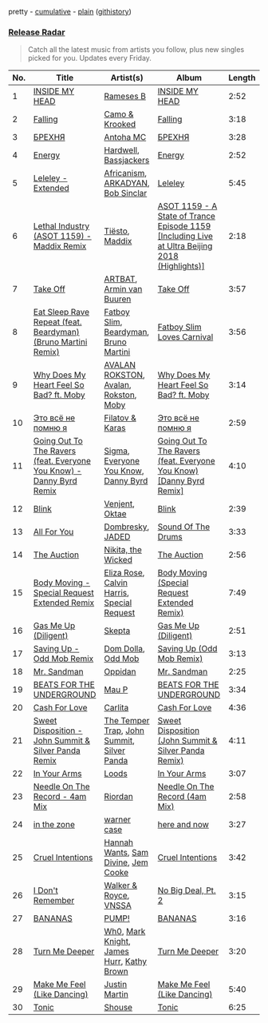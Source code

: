 pretty - [cumulative](/playlists/cumulative/Release%20Radar.md) - [plain](/playlists/plain/37i9dQZEVXbsudmxBFKW7G) ([githistory](https://github.githistory.xyz/vitokorn/spotify-playlist-archive/blob/master/playlists/plain/37i9dQZEVXbsudmxBFKW7G))

### [Release Radar](https://open.spotify.com/playlist/37i9dQZEVXbsudmxBFKW7G)

> Catch all the latest music from artists you follow, plus new singles picked for you. Updates every Friday.

| No. | Title | Artist(s) | Album | Length |
|---|---|---|---|---|
| 1 | [INSIDE MY HEAD](https://open.spotify.com/track/3xXOTqTN2uLNYUOFJLOxf3) | [Rameses B](https://open.spotify.com/artist/06EfEcjc0vdvI6VNL0soIO) | [INSIDE MY HEAD](https://open.spotify.com/album/7Gyr1iHB4SnywuLmmA8VMt) | 2:52 |
| 2 | [Falling](https://open.spotify.com/track/0ySW1vdmqRwA95VvQOc0GC) | [Camo & Krooked](https://open.spotify.com/artist/2N8IPNZTiNo3nj4mreOlHU) | [Falling](https://open.spotify.com/album/4wLNOgkbDWPAIoRmJ8PUhS) | 3:18 |
| 3 | [БРЕХНЯ](https://open.spotify.com/track/4zDI3ETGLvpScqrxraBCOU) | [Antoha MC](https://open.spotify.com/artist/6OqmKFaRcw0f23m5PQ9CrL) | [БРЕХНЯ](https://open.spotify.com/album/35rSA24UPIEH0hW2BWM4E6) | 3:28 |
| 4 | [Energy](https://open.spotify.com/track/6CebMvPnu1c7CPCAaSXFuY) | [Hardwell](https://open.spotify.com/artist/6BrvowZBreEkXzJQMpL174), [Bassjackers](https://open.spotify.com/artist/6xQvQwZQQuq9R3TdPNbcR8) | [Energy](https://open.spotify.com/album/59T65v0ZNe7z8dDd5kR2Kq) | 2:52 |
| 5 | [Leleley - Extended](https://open.spotify.com/track/4LwvLiM2xTxdhxltr0IsnZ) | [Africanism](https://open.spotify.com/artist/3E9XtGFNNweLtiR8y5aZO5), [ARKADYAN](https://open.spotify.com/artist/2ELBfW9Bn2xBAIvWeXeCgI), [Bob Sinclar](https://open.spotify.com/artist/5YFS41yoX0YuFY39fq21oN) | [Leleley](https://open.spotify.com/album/6X0CXHyreRsC7QxDSJJJpx) | 5:45 |
| 6 | [Lethal Industry (ASOT 1159) - Maddix Remix](https://open.spotify.com/track/4AY1P4RUPd27PHLpIWDJ6K) | [Tiësto](https://open.spotify.com/artist/2o5jDhtHVPhrJdv3cEQ99Z), [Maddix](https://open.spotify.com/artist/0RMeG9M8QFzss9bAbq99KA) | [ASOT 1159 - A State of Trance Episode 1159 [Including Live at Ultra Beijing 2018 (Highlights)]](https://open.spotify.com/album/3wbhjIJgihU8GxkBrhF8ba) | 2:18 |
| 7 | [Take Off](https://open.spotify.com/track/1Qew5n9FSPxpiqu0Og4R3J) | [ARTBAT](https://open.spotify.com/artist/3BkRu2TGd2I1uBxZKddfg1), [Armin van Buuren](https://open.spotify.com/artist/0SfsnGyD8FpIN4U4WCkBZ5) | [Take Off](https://open.spotify.com/album/350F8g1oIRWzdUs8gMfmsc) | 3:57 |
| 8 | [Eat Sleep Rave Repeat (feat. Beardyman) (Bruno Martini Remix)](https://open.spotify.com/track/2hm8rF4s4uHMHVFf1pdrXG) | [Fatboy Slim](https://open.spotify.com/artist/4Y7tXHSEejGu1vQ9bwDdXW), [Beardyman](https://open.spotify.com/artist/6lITXT7V1VIC7nwlgh8ycO), [Bruno Martini](https://open.spotify.com/artist/5veVxxPm1vzgi6pO2iVA8L) | [Fatboy Slim Loves Carnival](https://open.spotify.com/album/2rehHqLnHdQIMD2lMnD1e4) | 3:56 |
| 9 | [Why Does My Heart Feel So Bad? ft. Moby](https://open.spotify.com/track/32To9xdbuIG2QWqpRlcBHZ) | [AVALAN ROKSTON](https://open.spotify.com/artist/3WqiBOiSB2FlD25EX9893G), [Avalan](https://open.spotify.com/artist/13v2M5UZ3bbOCGmuvo7uFw), [Rokston](https://open.spotify.com/artist/5XWSzLJ3W6zr7Hf1XhNvPP), [Moby](https://open.spotify.com/artist/3OsRAKCvk37zwYcnzRf5XF) | [Why Does My Heart Feel So Bad? ft. Moby](https://open.spotify.com/album/5OEFp39MoJbidxnJP0kWwJ) | 3:14 |
| 10 | [Это всё не помню я](https://open.spotify.com/track/2EoeBMc3Dxpd3cUzrulCCc) | [Filatov & Karas](https://open.spotify.com/artist/5NW2uPFatEKjZQ5gpWD8HO) | [Это всё не помню я](https://open.spotify.com/album/0TC0WIfETjNseCUgY9Rz1U) | 2:59 |
| 11 | [Going Out To The Ravers (feat. Everyone You Know) - Danny Byrd Remix](https://open.spotify.com/track/6V6ZKN7QLbP4EO7Et54wvC) | [Sigma](https://open.spotify.com/artist/01pKrlgPJhm5dB4lneYAqS), [Everyone You Know](https://open.spotify.com/artist/4UAnAM35NDxEWd5WXKv7jM), [Danny Byrd](https://open.spotify.com/artist/7iczgrgAFILjQVGzLsUzbG) | [Going Out To The Ravers (feat. Everyone You Know) [Danny Byrd Remix]](https://open.spotify.com/album/6JOb4rTghfkpP75s3jA34n) | 4:10 |
| 12 | [Blink](https://open.spotify.com/track/6l2jOzZQM7mJS59msr8cGZ) | [Venjent](https://open.spotify.com/artist/7xu08SujAqLp7BGinS96vd), [Oktae](https://open.spotify.com/artist/4PxFr57PZWOCVJ5HkJyaoD) | [Blink](https://open.spotify.com/album/4KWqUk4gKTPHEfjnuAkqwZ) | 2:39 |
| 13 | [All For You](https://open.spotify.com/track/3SFqCbwxzN2ykIjoyWhU3x) | [Dombresky](https://open.spotify.com/artist/2GVtgxcx7jg5xVCZsIHSGN), [JADED](https://open.spotify.com/artist/6tCJN1fQNdFCEaOa8Da9Wf) | [Sound Of The Drums](https://open.spotify.com/album/0m6A8RrKlJ5bTTz3XyV4v7) | 3:33 |
| 14 | [The Auction](https://open.spotify.com/track/0fyatRJCPPj2V6maXthHIu) | [Nikita, the Wicked](https://open.spotify.com/artist/0Kc65Qv0ju9H2cMNnP3Tqd) | [The Auction](https://open.spotify.com/album/4s1Ra8QnO5KdmEhkPUTYlt) | 2:56 |
| 15 | [Body Moving - Special Request Extended Remix](https://open.spotify.com/track/2KEoPTimuAfc2cNkxT2Jog) | [Eliza Rose](https://open.spotify.com/artist/4XC335ouK6pXyq4QiIb8bP), [Calvin Harris](https://open.spotify.com/artist/7CajNmpbOovFoOoasH2HaY), [Special Request](https://open.spotify.com/artist/59xdAObFYuaKO2phzzz07H) | [Body Moving (Special Request Extended Remix)](https://open.spotify.com/album/3puXt3aXjLrYG999tSzkkU) | 7:49 |
| 16 | [Gas Me Up (Diligent)](https://open.spotify.com/track/18cocM7GNYj2Scj1ePOJYc) | [Skepta](https://open.spotify.com/artist/2p1fiYHYiXz9qi0JJyxBzN) | [Gas Me Up (Diligent)](https://open.spotify.com/album/1cqM7r4c9z3iVOa1EosiRn) | 2:51 |
| 17 | [Saving Up - Odd Mob Remix](https://open.spotify.com/track/2KkFYouNnlWIHo4D7P18Qk) | [Dom Dolla](https://open.spotify.com/artist/205i7E8fNVfojowcQSfK9m), [Odd Mob](https://open.spotify.com/artist/4qLwtWhlhyAoQ4S9mSrDW9) | [Saving Up (Odd Mob Remix)](https://open.spotify.com/album/2WfWidStgwclhlTuXxTqMz) | 3:13 |
| 18 | [Mr. Sandman](https://open.spotify.com/track/1Y2eoRAhwsjCKcdNnrZOzV) | [Oppidan](https://open.spotify.com/artist/338p7qzZTDJSHJzSjIZMFK) | [Mr. Sandman](https://open.spotify.com/album/5DGMidRNgao4B4iJNW6gAb) | 2:25 |
| 19 | [BEATS FOR THE UNDERGROUND](https://open.spotify.com/track/62bjfb5YMLvZU44vfjJVxp) | [Mau P](https://open.spotify.com/artist/0w1sbtZVQoK6GzV4A4OkCv) | [BEATS FOR THE UNDERGROUND](https://open.spotify.com/album/79kzvy6zqbSZsSIxVK3flH) | 3:34 |
| 20 | [Cash For Love](https://open.spotify.com/track/1QCjgRff7EzAtIUlOpWSJV) | [Carlita](https://open.spotify.com/artist/1GVbOnrND8b3eh2JZ4opw8) | [Cash For Love](https://open.spotify.com/album/5kEP8s3hsep25m0yEJpfFo) | 4:36 |
| 21 | [Sweet Disposition - John Summit & Silver Panda Remix](https://open.spotify.com/track/6rGf5AsEaVskU0pO2ewcUL) | [The Temper Trap](https://open.spotify.com/artist/4W48hZAnAHVOC2c8WH8pcq), [John Summit](https://open.spotify.com/artist/7kNqXtgeIwFtelmRjWv205), [Silver Panda](https://open.spotify.com/artist/310IX3ZzFSl14ZvY2dM8Da) | [Sweet Disposition (John Summit & Silver Panda Remix)](https://open.spotify.com/album/1xGF8XISTlMx8LCZrxhLa5) | 4:11 |
| 22 | [In Your Arms](https://open.spotify.com/track/7idNBNmPSw90zyxubtnKdQ) | [Loods](https://open.spotify.com/artist/1uF7AFfGahplhiaHEy9NNl) | [In Your Arms](https://open.spotify.com/album/3IVaKDPsMSeZ0DfRjftt0b) | 3:07 |
| 23 | [Needle On The Record - 4am Mix](https://open.spotify.com/track/1EzAJBjrWvYsUBHI1hoDnc) | [Riordan](https://open.spotify.com/artist/68rU1sdZ0HjxjEC5YnSmao) | [Needle On The Record (4am Mix)](https://open.spotify.com/album/6Vwh7m7Dc6c2ouZgjBLqZW) | 2:58 |
| 24 | [in the zone](https://open.spotify.com/track/1NjyjbarJsCu6KfFiISGjT) | [warner case](https://open.spotify.com/artist/106OuakzOxxbXTuigEEf01) | [here and now](https://open.spotify.com/album/2kh5WzTitRztGwuDxSEDSW) | 3:27 |
| 25 | [Cruel Intentions](https://open.spotify.com/track/6UF4Bj3prR1bNu8IW8zpzh) | [Hannah Wants](https://open.spotify.com/artist/7sK4hnuUOXw6VStDw0q8NI), [Sam Divine](https://open.spotify.com/artist/029RjYsk0DU8LKC92sUyXZ), [Jem Cooke](https://open.spotify.com/artist/0AkL5tzM3UsDlWak9E0OwH) | [Cruel Intentions](https://open.spotify.com/album/6jNQGxYOPEJTUaL3BA8Vro) | 3:42 |
| 26 | [I Don't Remember](https://open.spotify.com/track/3D8sNK29TuAnO0qc8fLbII) | [Walker & Royce](https://open.spotify.com/artist/1lAwVq9MxNJkB0dEY6xNoV), [VNSSA](https://open.spotify.com/artist/6fjbZ7zQBYEy3kvB5JL5PM) | [No Big Deal, Pt. 2](https://open.spotify.com/album/4JY4hfPmyGeyIyOPpIKgES) | 3:15 |
| 27 | [BANANAS](https://open.spotify.com/track/3u1n0tFjgVtUblCLjcmJ9N) | [PUMP!](https://open.spotify.com/artist/5Lf6UvtlHP3ZIsZwE31ZuC) | [BANANAS](https://open.spotify.com/album/0AcsHt2hJ7RFFC96y7KLTL) | 3:16 |
| 28 | [Turn Me Deeper](https://open.spotify.com/track/2yxSoXjsfPfmKZ2VWGmf4J) | [Wh0](https://open.spotify.com/artist/132Hhe61bhvXtkygENHZHA), [Mark Knight](https://open.spotify.com/artist/3h11MHQeCrcsUgRRijI1zL), [James Hurr](https://open.spotify.com/artist/2g9i2kA0jUr6sfAT28l2vL), [Kathy Brown](https://open.spotify.com/artist/1dYwUvGX41uwyOuabIEJUq) | [Turn Me Deeper](https://open.spotify.com/album/114ruiIHc5HGyGG21g6epJ) | 3:20 |
| 29 | [Make Me Feel (Like Dancing)](https://open.spotify.com/track/100m5H7AWP78qoou9Eb8DF) | [Justin Martin](https://open.spotify.com/artist/4FN8WHqUbwkd97WEjoCu7B) | [Make Me Feel (Like Dancing)](https://open.spotify.com/album/5dZNSi4ZP8vry4Lodq3BtQ) | 5:40 |
| 30 | [Tonic](https://open.spotify.com/track/2PWSqGJX0PYF7CuWtBCqqx) | [Shouse](https://open.spotify.com/artist/2TcGJdSOiOvITBzhvfX8XB) | [Tonic](https://open.spotify.com/album/4xbLjgXZNRWrMhWcWe7ww1) | 6:25 |